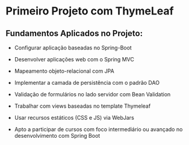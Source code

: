 # Primeiro Projeto com ThymeLeaf
## Fundamentos Aplicados no Projeto:

- Configurar aplicação baseadas no Spring-Boot

- Desenvolver aplicações web com o Spring MVC

- Mapeamento objeto-relacional com JPA

- Implementar a camada de persistência com o padrão DAO

- Validação de formulários no lado servidor com Bean Validation

- Trabalhar com views baseadas no template Thymeleaf

- Usar recursos estáticos (CSS e JS) via WebJars

- Apto a participar de cursos com foco intermediário ou avançado no desenvolvimento com Spring Boot
